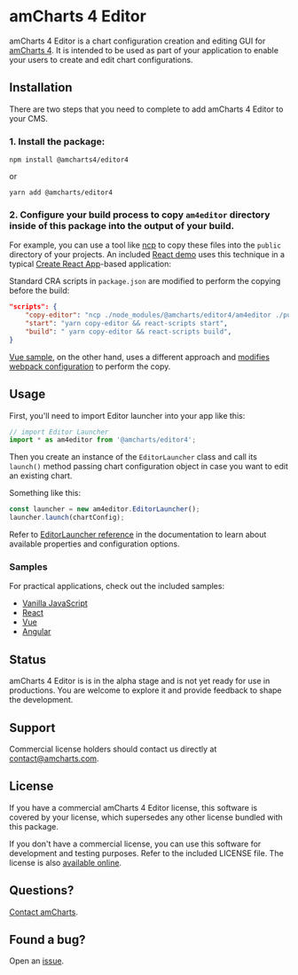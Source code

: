 # amCharts 4 Editor

amCharts 4 Editor is a chart configuration creation and editing GUI for [amCharts 4](https://amcharts.com).
It is intended to be used as part of your application to enable your users to create and edit chart configurations.

## Installation

There are two steps that you need to complete to add amCharts 4 Editor to your CMS.

### 1. Install the package:

```
npm install @amcharts4/editor4
```

or 

```
yarn add @amcharts/editor4
```

### 2. Configure your build process to copy `am4editor` directory inside of this package into the output of your build.

For example, you can use a tool like [ncp](https://www.npmjs.com/package/ncp) to copy these files into the `public` 
directory of your projects. An included [React demo](https://github.com/amcharts/editor4/tree/master/samples/react/am4editor-react-sample)
uses this technique in a typical [Create React App](https://github.com/facebook/create-react-app)-based application:

Standard CRA scripts in `package.json` are modified to perform the copying before the build:

```json
"scripts": {
    "copy-editor": "ncp ./node_modules/@amcharts/editor4/am4editor ./public/am4editor",
    "start": "yarn copy-editor && react-scripts start",
    "build": " yarn copy-editor && react-scripts build",
}
```

[Vue sample](https://github.com/amcharts/editor4/tree/master/samples/vue/am4editor-vue-sample), on the other hand, uses a different approach and [modifies webpack configuration](https://github.com/amcharts/editor4/blob/master/samples/vue/am4editor-vue-sample/vue.config.js) to perform the copy.

## Usage

First, you'll need to import Editor launcher into your app like this:

```javascript
// import Editor Launcher
import * as am4editor from '@amcharts/editor4';
```

Then you create an instance of the `EditorLauncher` class and call its `launch()`
method passing chart configuration object in case you want to edit an existing chart. 

Something like this:

```javascript
const launcher = new am4editor.EditorLauncher();
launcher.launch(chartConfig);
```

Refer to [EditorLauncher reference](https://www.amcharts.com/docs/editor4/reference/editorlauncher/) 
in the documentation to learn about available properties and configuration options.

### Samples

For practical applications, check out the included samples:

- [Vanilla JavaScript](https://github.com/amcharts/editor4/tree/master/samples/javascript/)
- [React](https://github.com/amcharts/editor4/tree/master/samples/react/)
- [Vue](https://github.com/amcharts/editor4/tree/master/samples/vue/)
- [Angular](https://github.com/amcharts/editor4/tree/master/samples/angular/)

## Status

amCharts 4 Editor is is in the alpha stage and is not yet ready for use in productions. 
You are welcome to explore it and provide feedback to shape the development.

## Support

Commercial license holders should contact us directly at [contact@amcharts.com](mailto:contact@amcharts.com).

## License

If you have a commercial amCharts 4 Editor license, this software is covered by your
license, which supersedes any other license bundled with this package.

If you don't have a commercial license, you can use this software for development and testing purposes. Refer to the included LICENSE file. The license is also
[available online](https://github.com/amcharts/editor4/blob/master/LICENSE).

## Questions?

[Contact amCharts](mailto:contact@amcharts.com).


## Found a bug?

Open an [issue](https://github.com/amcharts/editor4/issues).

